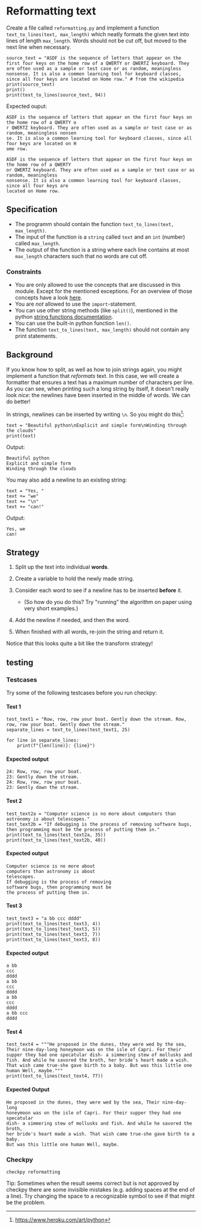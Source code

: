 # Reformatting text

Create a file called `reformatting.py` and implement a function `text_to_lines(text, max_length)` which neatly formats the given text into lines of length `max_length`. Words should not be cut off, but moved to the next line when necessary.

    source_text = "ASDF is the sequence of letters that appear on the first four keys on the home row of a QWERTY or QWERTZ keyboard. They are often used as a sample or test case or as random, meaningless nonsense. It is also a common learning tool for keyboard classes, since all four keys are located on Home row." # from the wikipedia
    print(source_text)
    print()
    print(text_to_lines(source_text, 94))

Expected ouput:

    ASDF is the sequence of letters that appear on the first four keys on the home row of a QWERTY o
    r QWERTZ keyboard. They are often used as a sample or test case or as random, meaningless nonsen
    se. It is also a common learning tool for keyboard classes, since all four keys are located on H
    ome row.

    ASDF is the sequence of letters that appear on the first four keys on the home row of a QWERTY
    or QWERTZ keyboard. They are often used as a sample or test case or as random, meaningless
    nonsense. It is also a common learning tool for keyboard classes, since all four keys are
    located on Home row.

## Specification

* The programm should contain the function `text_to_lines(text, max_length)`.
* The input of the function is a `string` called `text` and an `int` (number) called `max_length`.
* The output of the function is a string where each line contains at most `max_length` characters such that no words are cut off.

### Constraints

* You are only allowed to use the concepts that are discussed in this module. Except for the mentioned exceptions.
For an overview of those concepts have a look [here](/python/en/overview).
* You are *not* allowed to use the `import`-statement.
* You can use other string methods (like `split()`), mentioned in the python [string functions documentation](https://docs.python.org/3.7/library/stdtypes.html#string-methods).
* You can use the built-in python function `len()`.
* The function `text_to_lines(text, max_length)` should not contain any print statements.

## Background

If you know how to split, as well as how to join strings again, you might implement a function that *reformats* text. In this case, we will create a formatter that ensures a text has a maximum number of characters per line. As you can see, when printing such a long string by itself, it doesn't really look *nice*: the newlines have been inserted in the middle of words. We can do better!

In strings, newlines can be inserted by writing `\n`. So you might do this[^1]:

    text = "Beautiful python\nExplicit and simple form\nWinding through the clouds"
    print(text)

Output:

    Beautiful python
    Explicit and simple form
    Winding through the clouds

You may also add a newline to an existing string:

    text = "Yes, "
    text += "we"
    text += "\n"
    text += "can!"

Output:

    Yes, we
    can!

## Strategy

1. Split up the text into individual **words**.

2. Create a variable to hold the newly made string.

3. Consider each word to see if a newline has to be inserted **before** it.

   - (So how do you do this? Try "running" the algorithm on paper using very short examples.)

4. Add the newline if needed, and then the word.

5. When finished with all words, re-join the string and return it.

Notice that this looks quite a bit like the transform strategy!

## testing

### Testcases

Try some of the following testcases before you run checkpy:

#### Test 1

    test_text1 = "Row, row, row your boat. Gently down the stream. Row, row, row your boat. Gently down the stream."
    separate_lines = text_to_lines(test_text1, 25)
    
    for line in separate_lines:
        print(f"{len(line)}: {line}")

#### Expected output

    24: Row, row, row your boat.
    23: Gently down the stream.
    24: Row, row, row your boat.
    23: Gently down the stream.

#### Test 2

    test_text2a = "Computer science is no more about computers than astronomy is about telescopes."
    test_text2b = "If debugging is the process of removing software bugs, then programming must be the process of putting them in."
    print(text_to_lines(test_text2a, 35))
    print(text_to_lines(test_text2b, 40))

#### Expected output

    Computer science is no more about
    computers than astronomy is about
    telescopes.
    If debugging is the process of removing
    software bugs, then programming must be
    the process of putting them in.

#### Test 3

    test_text3 = "a bb ccc dddd"
    print(text_to_lines(test_text3, 4))
    print(text_to_lines(test_text3, 5))
    print(text_to_lines(test_text3, 7))
    print(text_to_lines(test_text3, 8))

#### Expected output

    a bb
    ccc
    dddd
    a bb
    ccc
    dddd
    a bb
    ccc
    dddd
    a bb ccc
    dddd

#### Test 4

    test_text4 = """He proposed in the dunes, they were wed by the sea, Their nine-day-long honeymoon was on the isle of Capri. For their supper they had one specatular dish- a simmering stew of mollusks and fish. And while he savored the broth, her bride's heart made a wish. That wish came true-she gave birth to a baby. But was this little one human Well, maybe."""
    print(text_to_lines(test_text4, 77))

#### Expected Output

    He proposed in the dunes, they were wed by the sea, Their nine-day-long
    honeymoon was on the isle of Capri. For their supper they had one specatular
    dish- a simmering stew of mollusks and fish. And while he savored the broth,
    her bride's heart made a wish. That wish came true-she gave birth to a baby.
    But was this little one human Well, maybe.

### Checkpy

    checkpy reformatting

Tip: Sometimes when the result seems correct but is not approved by checkpy there are some invisible mistakes (e.g. adding spaces at the end of a line). Try changing the space to a recognizable symbol to see if that might be the problem.

[^1]: <https://www.heroku.com/art/python>
